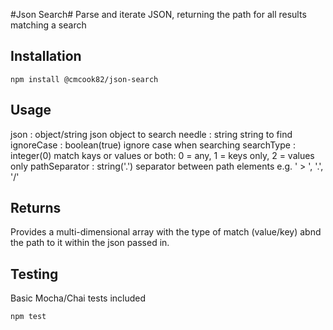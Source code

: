 #Json Search#
Parse and iterate JSON, returning the path for all results matching a search


## Installation

  `npm install @cmcook82/json-search`


## Usage

json : object/string		json object to search
needle : string          	string to find
ignoreCase : boolean(true)     	ignore case when searching
searchType : integer(0)     	match kays or values or both: 0 = any, 1 = keys only, 2 = values only
pathSeparator : string('.')   	separator between path elements e.g. ' > ', '.', '/'


## Returns

Provides a multi-dimensional array with the type of match (value/key) abnd the path to it within the json passed in.


## Testing

Basic Mocha/Chai tests included

`npm test`
